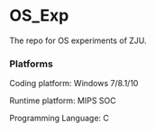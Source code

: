 # OS_Exp

The repo for OS experiments of ZJU.



### Platforms

Coding platform: Windows 7/8.1/10

Runtime platform: MIPS SOC

Programming Language: C
